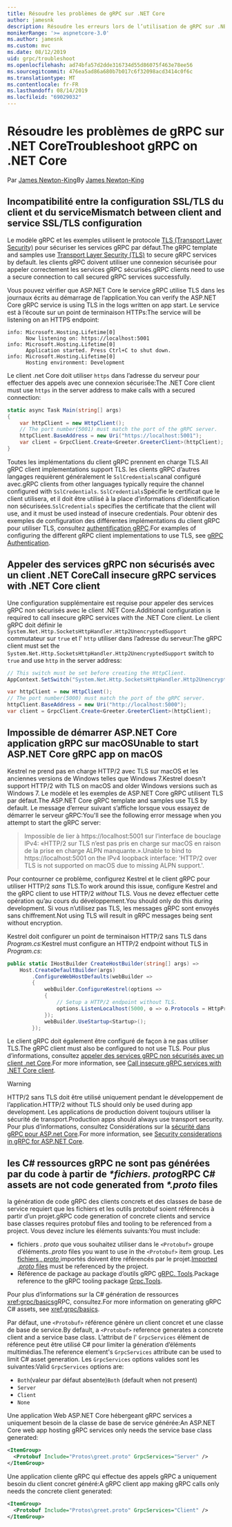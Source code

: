 ```yaml
---
title: Résoudre les problèmes de gRPC sur .NET Core
author: jamesnk
description: Résoudre les erreurs lors de l’utilisation de gRPC sur .NET Core.
monikerRange: '>= aspnetcore-3.0'
ms.author: jamesnk
ms.custom: mvc
ms.date: 08/12/2019
uid: grpc/troubleshoot
ms.openlocfilehash: ad74bfa57d2dde316734d55d86075f463e78ee56
ms.sourcegitcommit: 476ea5ad86a680b7b017c6f32098acd3414c0f6c
ms.translationtype: MT
ms.contentlocale: fr-FR
ms.lasthandoff: 08/14/2019
ms.locfileid: "69029032"
---
```

# <a name="troubleshoot-grpc-on-net-core"></a><span data-ttu-id="b0dfa-103">Résoudre les problèmes de gRPC sur .NET Core</span><span class="sxs-lookup"><span data-stu-id="b0dfa-103">Troubleshoot gRPC on .NET Core</span></span>

<span data-ttu-id="b0dfa-104">Par [James Newton-King](https://twitter.com/jamesnk)</span><span class="sxs-lookup"><span data-stu-id="b0dfa-104">By [James Newton-King](https://twitter.com/jamesnk)</span></span>

## <a name="mismatch-between-client-and-service-ssltls-configuration"></a><span data-ttu-id="b0dfa-105">Incompatibilité entre la configuration SSL/TLS du client et du service</span><span class="sxs-lookup"><span data-stu-id="b0dfa-105">Mismatch between client and service SSL/TLS configuration</span></span>

<span data-ttu-id="b0dfa-106">Le modèle gRPC et les exemples utilisent le protocole [TLS (Transport Layer Security)](https://tools.ietf.org/html/rfc5246) pour sécuriser les services gRPC par défaut.</span><span class="sxs-lookup"><span data-stu-id="b0dfa-106">The gRPC template and samples use [Transport Layer Security (TLS)](https://tools.ietf.org/html/rfc5246) to secure gRPC services by default.</span></span> <span data-ttu-id="b0dfa-107">les clients gRPC doivent utiliser une connexion sécurisée pour appeler correctement les services gRPC sécurisés.</span><span class="sxs-lookup"><span data-stu-id="b0dfa-107">gRPC clients need to use a secure connection to call secured gRPC services successfully.</span></span>

<span data-ttu-id="b0dfa-108">Vous pouvez vérifier que ASP.NET Core le service gRPC utilise TLS dans les journaux écrits au démarrage de l’application.</span><span class="sxs-lookup"><span data-stu-id="b0dfa-108">You can verify the ASP.NET Core gRPC service is using TLS in the logs written on app start.</span></span> <span data-ttu-id="b0dfa-109">Le service est à l’écoute sur un point de terminaison HTTPs:</span><span class="sxs-lookup"><span data-stu-id="b0dfa-109">The service will be listening on an HTTPS endpoint:</span></span>

```
info: Microsoft.Hosting.Lifetime[0]
      Now listening on: https://localhost:5001
info: Microsoft.Hosting.Lifetime[0]
      Application started. Press Ctrl+C to shut down.
info: Microsoft.Hosting.Lifetime[0]
      Hosting environment: Development
```

<span data-ttu-id="b0dfa-110">Le client .net Core doit utiliser `https` dans l’adresse du serveur pour effectuer des appels avec une connexion sécurisée:</span><span class="sxs-lookup"><span data-stu-id="b0dfa-110">The .NET Core client must use `https` in the server address to make calls with a secured connection:</span></span>

```csharp
static async Task Main(string[] args)
{
    var httpClient = new HttpClient();
    // The port number(5001) must match the port of the gRPC server.
    httpClient.BaseAddress = new Uri("https://localhost:5001");
    var client = GrpcClient.Create<Greeter.GreeterClient>(httpClient);
}
```

<span data-ttu-id="b0dfa-111">Toutes les implémentations du client gRPC prennent en charge TLS.</span><span class="sxs-lookup"><span data-stu-id="b0dfa-111">All gRPC client implementations support TLS.</span></span> <span data-ttu-id="b0dfa-112">les clients gRPC d’autres langages requièrent généralement le `SslCredentials`canal configuré avec.</span><span class="sxs-lookup"><span data-stu-id="b0dfa-112">gRPC clients from other languages typically require the channel configured with `SslCredentials`.</span></span> <span data-ttu-id="b0dfa-113">`SslCredentials`Spécifie le certificat que le client utilisera, et il doit être utilisé à la place d’informations d’identification non sécurisées.</span><span class="sxs-lookup"><span data-stu-id="b0dfa-113">`SslCredentials` specifies the certificate that the client will use, and it must be used instead of insecure credentials.</span></span> <span data-ttu-id="b0dfa-114">Pour obtenir des exemples de configuration des différentes implémentations du client gRPC pour utiliser TLS, consultez [authentification gRPC](https://www.grpc.io/docs/guides/auth/).</span><span class="sxs-lookup"><span data-stu-id="b0dfa-114">For examples of configuring the different gRPC client implementations to use TLS, see [gRPC Authentication](https://www.grpc.io/docs/guides/auth/).</span></span>

## <a name="call-insecure-grpc-services-with-net-core-client"></a><span data-ttu-id="b0dfa-115">Appeler des services gRPC non sécurisés avec un client .NET Core</span><span class="sxs-lookup"><span data-stu-id="b0dfa-115">Call insecure gRPC services with .NET Core client</span></span>

<span data-ttu-id="b0dfa-116">Une configuration supplémentaire est requise pour appeler des services gRPC non sécurisés avec le client .NET Core.</span><span class="sxs-lookup"><span data-stu-id="b0dfa-116">Additional configuration is required to call insecure gRPC services with the .NET Core client.</span></span> <span data-ttu-id="b0dfa-117">Le client gRPC doit définir le `System.Net.Http.SocketsHttpHandler.Http2UnencryptedSupport` commutateur sur `true` et l' `http` utiliser dans l’adresse du serveur:</span><span class="sxs-lookup"><span data-stu-id="b0dfa-117">The gRPC client must set the `System.Net.Http.SocketsHttpHandler.Http2UnencryptedSupport` switch to `true` and use `http` in the server address:</span></span>

```csharp
// This switch must be set before creating the HttpClient.
AppContext.SetSwitch("System.Net.Http.SocketsHttpHandler.Http2UnencryptedSupport", true);

var httpClient = new HttpClient();
// The port number(5000) must match the port of the gRPC server.
httpClient.BaseAddress = new Uri("http://localhost:5000");
var client = GrpcClient.Create<Greeter.GreeterClient>(httpClient);
```

## <a name="unable-to-start-aspnet-core-grpc-app-on-macos"></a><span data-ttu-id="b0dfa-118">Impossible de démarrer ASP.NET Core application gRPC sur macOS</span><span class="sxs-lookup"><span data-stu-id="b0dfa-118">Unable to start ASP.NET Core gRPC app on macOS</span></span>

<span data-ttu-id="b0dfa-119">Kestrel ne prend pas en charge HTTP/2 avec TLS sur macOS et les anciennes versions de Windows telles que Windows 7.</span><span class="sxs-lookup"><span data-stu-id="b0dfa-119">Kestrel doesn't support HTTP/2 with TLS on macOS and older Windows versions such as Windows 7.</span></span> <span data-ttu-id="b0dfa-120">Le modèle et les exemples de ASP.NET Core gRPC utilisent TLS par défaut.</span><span class="sxs-lookup"><span data-stu-id="b0dfa-120">The ASP.NET Core gRPC template and samples use TLS by default.</span></span> <span data-ttu-id="b0dfa-121">Le message d’erreur suivant s’affiche lorsque vous essayez de démarrer le serveur gRPC:</span><span class="sxs-lookup"><span data-stu-id="b0dfa-121">You'll see the following error message when you attempt to start the gRPC server:</span></span>

> <span data-ttu-id="b0dfa-122">Impossible de lier à https://localhost:5001 sur l’interface de bouclage IPv4: «HTTP/2 sur TLS n’est pas pris en charge sur macOS en raison de la prise en charge ALPN manquante.».</span><span class="sxs-lookup"><span data-stu-id="b0dfa-122">Unable to bind to https://localhost:5001 on the IPv4 loopback interface: 'HTTP/2 over TLS is not supported on macOS due to missing ALPN support.'.</span></span>

<span data-ttu-id="b0dfa-123">Pour contourner ce problème, configurez Kestrel et le client gRPC pour utiliser HTTP/2 *sans* TLS.</span><span class="sxs-lookup"><span data-stu-id="b0dfa-123">To work around this issue, configure Kestrel and the gRPC client to use HTTP/2 *without* TLS.</span></span> <span data-ttu-id="b0dfa-124">Vous ne devez effectuer cette opération qu’au cours du développement.</span><span class="sxs-lookup"><span data-stu-id="b0dfa-124">You should only do this during development.</span></span> <span data-ttu-id="b0dfa-125">Si vous n’utilisez pas TLS, les messages gRPC sont envoyés sans chiffrement.</span><span class="sxs-lookup"><span data-stu-id="b0dfa-125">Not using TLS will result in gRPC messages being sent without encryption.</span></span>

<span data-ttu-id="b0dfa-126">Kestrel doit configurer un point de terminaison HTTP/2 sans TLS dans *Program.cs*:</span><span class="sxs-lookup"><span data-stu-id="b0dfa-126">Kestrel must configure an HTTP/2 endpoint without TLS in *Program.cs*:</span></span>

```csharp
public static IHostBuilder CreateHostBuilder(string[] args) =>
    Host.CreateDefaultBuilder(args)
        .ConfigureWebHostDefaults(webBuilder =>
        {
            webBuilder.ConfigureKestrel(options =>
            {
                // Setup a HTTP/2 endpoint without TLS.
                options.ListenLocalhost(5000, o => o.Protocols = HttpProtocols.Http2);
            });
            webBuilder.UseStartup<Startup>();
        });
```

<span data-ttu-id="b0dfa-127">Le client gRPC doit également être configuré de façon à ne pas utiliser TLS.</span><span class="sxs-lookup"><span data-stu-id="b0dfa-127">The gRPC client must also be configured to not use TLS.</span></span> <span data-ttu-id="b0dfa-128">Pour plus d’informations, consultez [appeler des services gRPC non sécurisés avec un client .net Core](#call-insecure-grpc-services-with-net-core-client).</span><span class="sxs-lookup"><span data-stu-id="b0dfa-128">For more information, see [Call insecure gRPC services with .NET Core client](#call-insecure-grpc-services-with-net-core-client).</span></span>

> [!WARNING]
> <span data-ttu-id="b0dfa-129">HTTP/2 sans TLS doit être utilisé uniquement pendant le développement de l’application.</span><span class="sxs-lookup"><span data-stu-id="b0dfa-129">HTTP/2 without TLS should only be used during app development.</span></span> <span data-ttu-id="b0dfa-130">Les applications de production doivent toujours utiliser la sécurité de transport.</span><span class="sxs-lookup"><span data-stu-id="b0dfa-130">Production apps should always use transport security.</span></span> <span data-ttu-id="b0dfa-131">Pour plus d’informations, consultez Considérations sur la [sécurité dans gRPC pour ASP.net Core](xref:grpc/security#transport-security).</span><span class="sxs-lookup"><span data-stu-id="b0dfa-131">For more information, see [Security considerations in gRPC for ASP.NET Core](xref:grpc/security#transport-security).</span></span>

## <a name="grpc-c-assets-are-not-code-generated-from-proto-files"></a><span data-ttu-id="b0dfa-132">les C# ressources gRPC ne sont pas générées par du code à partir de  *\*fichiers. proto*</span><span class="sxs-lookup"><span data-stu-id="b0dfa-132">gRPC C# assets are not code generated from *\*.proto* files</span></span>

<span data-ttu-id="b0dfa-133">la génération de code gRPC des clients concrets et des classes de base de service requiert que les fichiers et les outils protobuf soient référencés à partir d’un projet.</span><span class="sxs-lookup"><span data-stu-id="b0dfa-133">gRPC code generation of concrete clients and service base classes requires protobuf files and tooling to be referenced from a project.</span></span> <span data-ttu-id="b0dfa-134">Vous devez inclure les éléments suivants:</span><span class="sxs-lookup"><span data-stu-id="b0dfa-134">You must include:</span></span>

* <span data-ttu-id="b0dfa-135">fichiers *. proto* que vous souhaitez utiliser dans le `<Protobuf>` groupe d’éléments.</span><span class="sxs-lookup"><span data-stu-id="b0dfa-135">*.proto* files you want to use in the `<Protobuf>` item group.</span></span> <span data-ttu-id="b0dfa-136">Les [fichiers *. proto* ](https://developers.google.com/protocol-buffers/docs/proto3#importing-definitions) importés doivent être référencés par le projet.</span><span class="sxs-lookup"><span data-stu-id="b0dfa-136">[Imported *.proto* files](https://developers.google.com/protocol-buffers/docs/proto3#importing-definitions) must be referenced by the project.</span></span>
* <span data-ttu-id="b0dfa-137">Référence de package au package d’outils gRPC [gRPC. Tools](https://www.nuget.org/packages/Grpc.Tools/).</span><span class="sxs-lookup"><span data-stu-id="b0dfa-137">Package reference to the gRPC tooling package [Grpc.Tools](https://www.nuget.org/packages/Grpc.Tools/).</span></span>

<span data-ttu-id="b0dfa-138">Pour plus d’informations sur la C# génération de ressources <xref:grpc/basics>gRPC, consultez.</span><span class="sxs-lookup"><span data-stu-id="b0dfa-138">For more information on generating gRPC C# assets, see <xref:grpc/basics>.</span></span>

<span data-ttu-id="b0dfa-139">Par défaut, une `<Protobuf>` référence génère un client concret et une classe de base de service.</span><span class="sxs-lookup"><span data-stu-id="b0dfa-139">By default, a `<Protobuf>` reference generates a concrete client and a service base class.</span></span> <span data-ttu-id="b0dfa-140">L’attribut de l' `GrpcServices` élément de référence peut être utilisé C# pour limiter la génération d’éléments multimédias.</span><span class="sxs-lookup"><span data-stu-id="b0dfa-140">The reference element's `GrpcServices` attribute can be used to limit C# asset generation.</span></span> <span data-ttu-id="b0dfa-141">Les `GrpcServices` options valides sont les suivantes:</span><span class="sxs-lookup"><span data-stu-id="b0dfa-141">Valid `GrpcServices` options are:</span></span>

* <span data-ttu-id="b0dfa-142">`Both`(valeur par défaut absente)</span><span class="sxs-lookup"><span data-stu-id="b0dfa-142">`Both` (default when not present)</span></span>
* `Server`
* `Client`
* `None`

<span data-ttu-id="b0dfa-143">Une application Web ASP.NET Core hébergeant gRPC services a uniquement besoin de la classe de base de service générée:</span><span class="sxs-lookup"><span data-stu-id="b0dfa-143">An ASP.NET Core web app hosting gRPC services only needs the service base class generated:</span></span>

```xml
<ItemGroup>
  <Protobuf Include="Protos\greet.proto" GrpcServices="Server" />
</ItemGroup>
```

<span data-ttu-id="b0dfa-144">Une application cliente gRPC qui effectue des appels gRPC a uniquement besoin du client concret généré:</span><span class="sxs-lookup"><span data-stu-id="b0dfa-144">A gRPC client app making gRPC calls only needs the concrete client generated:</span></span>

```xml
<ItemGroup>
  <Protobuf Include="Protos\greet.proto" GrpcServices="Client" />
</ItemGroup>
```
